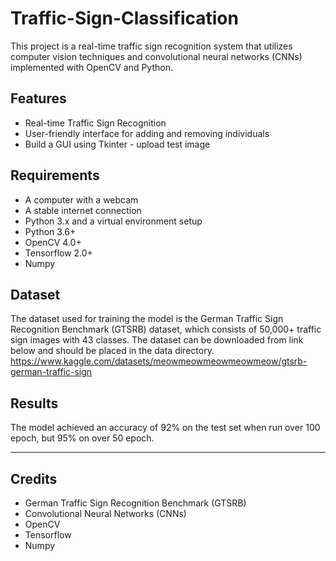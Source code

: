 # Traffic-Sign-Classification
This project is a real-time traffic sign recognition system that utilizes computer vision techniques and convolutional neural networks (CNNs) implemented with OpenCV and Python.

## Features
* Real-time Traffic Sign Recognition
* User-friendly interface for adding and removing individuals
* Build a GUI using Tkinter - upload test image 

## Requirements
* A computer with a webcam
* A stable internet connection
* Python 3.x and a virtual environment setup
* Python 3.6+
* OpenCV 4.0+
* Tensorflow 2.0+
* Numpy

## Dataset
The dataset used for training the model is the German Traffic Sign Recognition Benchmark (GTSRB) dataset, which consists of 50,000+ traffic sign images with 43 classes.
The dataset can be downloaded from link below and should be placed in the data directory.
https://www.kaggle.com/datasets/meowmeowmeowmeowmeow/gtsrb-german-traffic-sign

## Results
The model achieved an accuracy of 92% on the test set when run over 100 epoch, but 95% on over 50 epoch.

**************************************************************

## Credits
* German Traffic Sign Recognition Benchmark (GTSRB)
* Convolutional Neural Networks (CNNs)
* OpenCV
* Tensorflow
* Numpy
